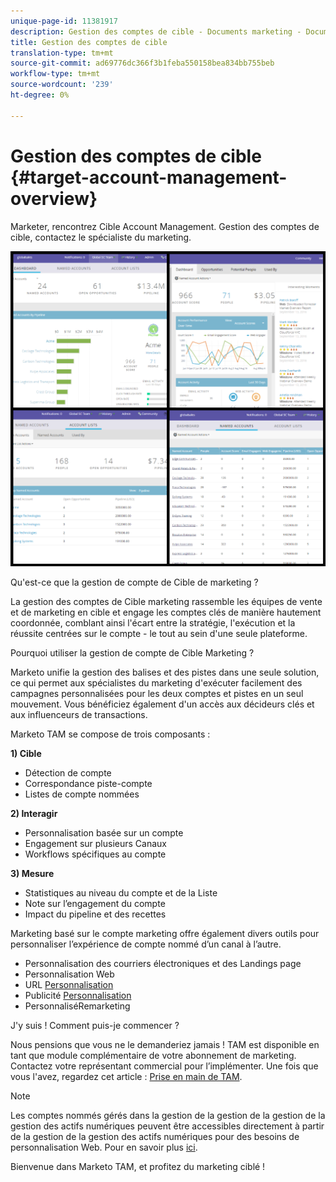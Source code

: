 ```yaml
---
unique-page-id: 11381917
description: Gestion des comptes de cible - Documents marketing - Documentation du produit
title: Gestion des comptes de cible
translation-type: tm+mt
source-git-commit: ad69776dc366f3b1feba550158bea834bb755beb
workflow-type: tm+mt
source-wordcount: '239'
ht-degree: 0%

---
```



# Gestion des comptes de cible {#target-account-management-overview}

Marketer, rencontrez Cible Account Management. Gestion des comptes de cible, contactez le spécialiste du marketing.

![](assets/photo-collage.png)

Qu&#39;est-ce que la gestion de compte de Cible de marketing ?

La gestion des comptes de Cible marketing rassemble les équipes de vente et de marketing en cible et engage les comptes clés de manière hautement coordonnée, comblant ainsi l&#39;écart entre la stratégie, l&#39;exécution et la réussite centrées sur le compte - le tout au sein d&#39;une seule plateforme.

Pourquoi utiliser la gestion de compte de Cible Marketing ?

Marketo unifie la gestion des balises et des pistes dans une seule solution, ce qui permet aux spécialistes du marketing d&#39;exécuter facilement des campagnes personnalisées pour les deux comptes et pistes en un seul mouvement. Vous bénéficiez également d&#39;un accès aux décideurs clés et aux influenceurs de transactions.

Marketo TAM se compose de trois composants :

**1) Cible**

* Détection de compte
* Correspondance piste-compte
* Listes de compte nommées

**2) Interagir**

* Personnalisation basée sur un compte
* Engagement sur plusieurs Canaux
* Workflows spécifiques au compte

**3) Mesure**

* Statistiques au niveau du compte et de la Liste
* Note sur l’engagement du compte
* Impact du pipeline et des recettes

Marketing basé sur le compte marketing offre également divers outils pour personnaliser l’expérience de compte nommé d’un canal à l’autre.

* Personnalisation des courriers électroniques et des Landings page
* Personnalisation Web
* URL [Personnalisation](/help/marketo/product-docs/demand-generation/landing-pages/personalizing-landing-pages/enable-personalized-urls-for-your-account.md)
* Publicité [Personnalisation](/help/marketo/product-docs/demand-generation/facebook/create-a-custom-audience-in-facebook.md)
* [](/help/marketo/product-docs/web-personalization/website-retargeting/retargeting-with-web-personalization-data.md) PersonnaliséRemarketing

J&#39;y suis ! Comment puis-je commencer ?

Nous pensions que vous ne le demanderiez jamais ! TAM est disponible en tant que module complémentaire de votre abonnement de marketing. Contactez votre représentant commercial pour l’implémenter. Une fois que vous l&#39;avez, regardez cet article : [Prise en main de TAM](/help/marketo/product-docs/target-account-management/setup-tam/getting-started-with-tam.md).

>[!NOTE]
>
>Les comptes nommés gérés dans la gestion de la gestion de la gestion de la gestion des actifs numériques peuvent être accessibles directement à partir de la gestion de la gestion des actifs numériques pour des besoins de personnalisation Web. Pour en savoir plus [ici](/help/marketo/product-docs/web-personalization/account-based-web-marketing/account-based-web-marketing-with-tam.md).

Bienvenue dans Marketo TAM, et profitez du marketing ciblé !

